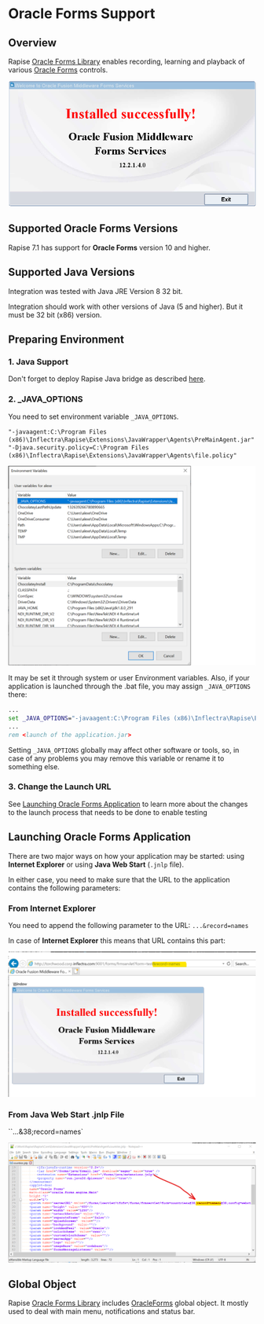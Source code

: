 # Oracle Forms Support

## Overview
Rapise [Oracle Forms Library](../Libraries/ses_lib_oracleforms.md) enables recording, learning and playback of various [Oracle Forms](https://www.oracle.com/application-development/technologies/forms/forms.html) controls. 

![Oracle Forms Test Screen](img/of_test.png)

## Supported Oracle Forms Versions
Rapise 7.1 has support for **Oracle Forms** version 10 and higher.

## Supported Java Versions
Integration was tested with Java JRE Version 8 32 bit.

Integration should work with other versions of Java (5 and higher). But it must be 32 bit (x86) version.

## Preparing Environment

### 1. Java Support
Don't forget to deploy Rapise Java bridge as described [here](./java_awt_swing_testing.md#java-bridge-installation).

### 2. _JAVA_OPTIONS
You need to set environment variable `_JAVA_OPTIONS`.

```
"-javaagent:C:\Program Files (x86)\Inflectra\Rapise\Extensions\JavaWrapper\Agents\PreMainAgent.jar" "-Djava.security.policy=C:\Program Files (x86)\Inflectra\Rapise\Extensions\JavaWrapper\Agents\file.policy"
```

![_JAVA_OPTIONS](./img/of_java_options.png)

It may be set it through system or user Environment variables. Also, if your application is launched through the .bat file, you may assign `_JAVA_OPTIONS` there:

```cmd
...
set _JAVA_OPTIONS="-javaagent:C:\Program Files (x86)\Inflectra\Rapise\Extensions\JavaWrapper\Agents\PreMainAgent.jar" "-Djava.security.policy=C:\Program Files (x86)\Inflectra\Rapise\Extensions\JavaWrapper\Agents\file.policy"
...
rem <launch of the application.jar>
```

Setting `_JAVA_OPTIONS` globally may affect other software or tools, so, in case of any problems you may remove this variable or rename it to something else.

### 3. Change the Launch URL
See [Launching Oracle Forms Application](#launching-oracle-forms-application) to learn more about the changes to the launch process that needs to be done to enable testing


## Launching Oracle Forms Application
There are two major ways on how your application may be started: using **Internet Explorer** or using **Java Web Start** (`.jnlp` file).

In either case, you need to make sure that the URL to the application contains the following parameters:

### From Internet Explorer
You need to append the following parameter to the URL:
`...&record=names`

In case of **Internet Explorer** this means that URL contains this part:

![URL IE](img/of_ie_url.png)

### From Java Web Start .jnlp File
``...&38;record=names`

![URL JNLP](img/of_jnlp_url.png)


## Global Object
Rapise [Oracle Forms Library](../Libraries/ses_lib_oracleforms.md)  includes [OracleForms](../Libraries/OracleForms.md) global object. It mostly used to deal with main menu, notifications and status bar.